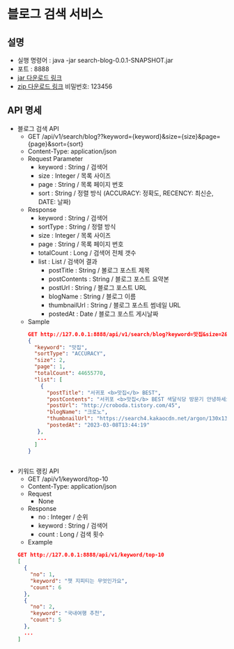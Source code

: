# 블로그 검색 서비스
## 설명
- 실행 명령어 : java -jar search-blog-0.0.1-SNAPSHOT.jar
- 포트 : 8888
- [jar 다운로드 링크](https://drive.google.com/file/d/1SQz1vcWH_tN4vq_rTXa6hS718L8Rc4ww/view?usp=sharing)
- [zip 다운로드 링크](https://drive.google.com/file/d/1aSTdzML9JRDCU1dcWAgvHy2RPcr68Qm6/view?usp=share_link) 비밀번호: 123456
## API 명세
- 블로그 검색 API
  - GET /api/v1/search/blog??keyword={keyword}&size={size}&page={page}&sort={sort}
  - Content-Type: application/json
  - Request Parameter
    - keyword : String / 검색어
    - size : Integer / 목록 사이즈
    - page : String / 목록 페이지 번호
    - sort : String / 정렬 방식 (ACCURACY: 정확도, RECENCY: 최신순, DATE: 날짜) 
  - Response
    - keyword : String / 검색어
    - sortType : String / 정렬 방식
    - size : Integer / 목록 사이즈
    - page : String / 목록 페이지 번호
    - totalCount : Long / 검색어 전체 갯수
    - list : List / 검색어 결과
      - postTitle : String / 볼로그 포스트 제목
      - postContents : String / 블로그 포스트 요약본
      - postUrl : String / 블로그 포스트 URL
      - blogName : String / 블로그 이름
      - thumbnailUrl : String / 블로그 포스트 썸네일 URL
      - postedAt : Date / 블로그 포스트 게시날짜
  - Sample
    ```json
    GET http://127.0.0.1:8888/api/v1/search/blog?keyword=맛집&size=2&page=1&sort=ACCURACY
    { 
      "keyword": "맛집",
      "sortType": "ACCURACY",
      "size": 2,
      "page": 1,
      "totalCount": 44655770,
      "list": [
        {
          "postTitle": "서귀포 <b>맛집</b> BEST",
          "postContents": "서귀포 <b>맛집</b> BEST 색달식당 방문기 안녕하세요 크로노입니다. 이번에 거의 몇년만에 가족들과 제주도 여행에 다녀왔습니다. 둘째날 주변 지인들에게 소개받은 서귀포 <b>맛집</b> 색달식당엘 다녀왔어요. 방송에도 출연할 만큼 갈치 요리가 일품인 곳으로 세트 요리를 주문하면 같이 차려지는 기본 반찬들까지 맛깔났던 곳...",
          "postUrl": "http://croboda.tistory.com/45",
          "blogName": "크로노",
          "thumbnailUrl": "https://search4.kakaocdn.net/argon/130x130_85_c/B5EoggjDI3j",
          "postedAt": "2023-03-08T13:44:19"
       },
       ...
      ]
    }
  ```
  
- 키워드 랭킹 API
  - GET /api/v1/keyword/top-10
  - Content-Type: application/json
  - Request
    - None
  - Response
    - no : Integer / 순위
    - keyword : String / 검색어
    - count : Long / 검색 횟수
  - Example
  ```json
  GET http://127.0.0.1:8888/api/v1/keyword/top-10
  [
    {
      "no": 1,
      "keyword": "챗 지피티는 무엇인가요",
      "count": 6
    },
    {
      "no": 2,
      "keyword": "국내여행 추천",
      "count": 5
    },
    ...
  ]
  ```
